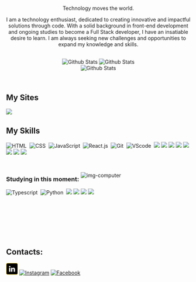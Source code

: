 <img src = "https://github.com/Carleone-Souza-Santos/Portf-lio/blob/master/src/assets/imgUserjob.png?raw=true" alt=""/>

<p align="center">Technology moves the world.<br>
 
<p align="center" > I am a technology enthusiast, dedicated to creating innovative and impactful solutions through code. With a solid background in front-end development and ongoing studies to become a Full Stack developer, I have an insatiable desire to learn.              
I am always seeking new challenges and opportunities to expand my knowledge and skills.
</p>

<br>

<div align="center" display="flex">
<img width="40%" height="100em" src="https://github-readme-stats.vercel.app/api?username=Carleone-Souza-Santos&theme=dark&hide_border=false&layout=compact" alt="Github Stats" />

<img width="40%" height="100em" src="https://github-readme-streak-stats.herokuapp.com/?user=Carleone-Souza-Santos&theme=dark&hide_border=false&layout=compact" alt="Github Stats" /> 
</div>

<div align="center"  max-width="50%"> 
 <img src="https://github-readme-stats.vercel.app/api/top-langs/?username=Carleone-Souza-Santos&theme=dark&hide_border=false&include_all_commits=true&count_private=true&layout=compact" alt="Github Stats"/>
</div> 



 &nbsp;

## My Sites
<img src="https://img.shields.io/badge/website-000000?style=for-the-badge&logo=About.me&logoColor=white"/>

## My Skills

![HTML](https://img.shields.io/badge/HTML5-E34F26?style=for-the-badge&logo=html5&logoColor=white)&nbsp;
![CSS](https://img.shields.io/badge/CSS3-1572B6?style=for-the-badge&logo=css3&logoColor=white)&nbsp;
![JavaScript](https://img.shields.io/badge/JavaScript-F7DF1E?style=for-the-badge&logo=javascript&logoColor=black)&nbsp;
![React.js](https://img.shields.io/badge/React-20232A?style=for-the-badge&logo=react&logoColor=61DAFB)&nbsp;
![Git](https://img.shields.io/badge/GIT-E44C30?style=for-the-badge&logo=git&logoColor=white)&nbsp;
![VScode](https://img.shields.io/badge/vscode-4285F4?style=for-the-badge&logo=vscode&logoColor=white)&nbsp;
<img src="https://img.shields.io/badge/GitHub-100000?style=for-the-badge&logo=github&logoColor=white"/>
<img src="https://img.shields.io/badge/MySQL-00000F?style=for-the-badge&logo=mysql&logoColor=white"/>
<img src="https://img.shields.io/badge/Bootstrap-563D7C?style=for-the-badge&logo=bootstrap&logoColor=white"/>
<img src="https://img.shields.io/badge/Node.js-43853D?style=for-the-badge&logo=node.js&logoColor=green"/>
<img src="https://img.shields.io/badge/Figma-F24E1E?style=for-the-badge&logo=figma&logoColor=white"/>
<img src="https://private-user-images.githubusercontent.com/77739311/271384939-4e9f41af-6b57-49a7-b15a-74322e96b4d7.gif?"/>
<img src="https://img.shields.io/badge/Microsoft_Excel-217346?style=for-the-badge&logo=microsoft-excel&logoColor=white"/>
<img src="https://img.shields.io/badge/npm-CB3837?style=for-the-badge&logo=npm&logoColor=white"/>



&nbsp;&nbsp;
<div >
<img src = "https://github.com/Carleone-Souza-Santos/Portf-lio/blob/master/src/assets/imgMonitor.png?raw=true" min-width="300px"  max-width="300px" width="300px" align="right" alt="img-computer"/>
</div>

<h3>Studying in this moment:</h3>


![Typescript](https://img.shields.io/badge/TypeScript-007ACC?style=for-the-badge&logo=typescript&logoColor=white)&nbsp;
![Python](https://img.shields.io/badge/Python-14354C?style=for-the-badge&logo=python&logoColor=white)&nbsp;
<img src="https://img.shields.io/badge/Sass-CC6699?style=for-the-badge&logo=sass&logoColor=white"/>
<img src="https://img.shields.io/badge/Express%20js-000000?style=for-the-badge&logo=express&logoColor=white"/>
<img src="https://img.shields.io/badge/PowerBI-F2C811?style=for-the-badge&logo=Power%20BI&logoColor=white"/>
<img src="https://img.shields.io/badge/Wordpress-21759B?style=for-the-badge&logo=wordpress&logoColor=white"/>
&nbsp;
&nbsp;


</div>&nbsp;&nbsp;



<br><br><br><br>
 ## Contacts:
 
<div>
<a href="https://www.linkedin.com/in/carleone-santos/" target="_blank">
<img src="https://github.com/Carleone-Souza-Santos/Proj.Hamburgueria.Carl/blob/master/arsset/social_media_online_linked_in_icon-icons.com_59694.png?raw=true"  alt="linkdin"></a> 
 <a href="https://www.instagram.com/carleone.desenvolvedor/" target="_blank">
<img src="https://github.com/Carleone-Souza-Santos/Loja-E-comerc/blob/master/images/instagram%20(1).png?raw=true"  alt="Instagram"></a> 
 <a href="https://www.facebook.com/SantsSonCarll/" target="_blank">
<img src="https://github.com/Carleone-Souza-Santos/Loja-E-comerc/blob/master/images/facebook%20(1).png?raw=true"  alt="Facebook"></a> 
</div>

<img width=100% style="padding:1000px" src="https://capsule-render.vercel.app/api?type=waving&color=#ffff&height=120&section=footer"/>



  
      

        

